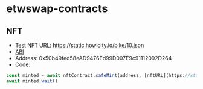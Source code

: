 # etwswap-contracts

## NFT
- Test NFT URL: https://static.howlcity.io/bike/10.json
- [ABI](./artifacts/contracts/NFT.sol/NFT.json)
- Address: 0x50b49fed58eAD9476Ed99D007E9c91112092D264
- Code:
```js
const minted = await nftContract.safeMint(address, [nftURL](https://static.howlcity.io/bike/10.json))
await minted.wait()
```
